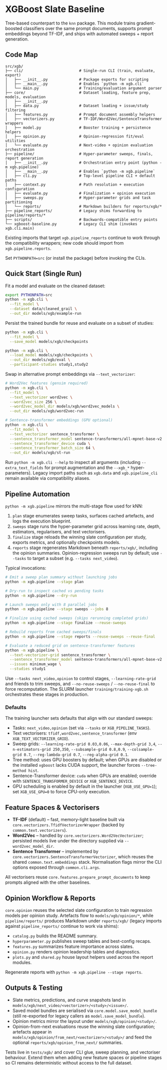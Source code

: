 # XGBoost Slate Baseline

Tree-based counterpart to the `knn` package. This module trains gradient-boosted
classifiers over the same prompt documents, supports prompt embeddings beyond
TF-IDF, and ships with automated sweeps + report generation.

## Code Map

```
src/xgb/
├── cli/                         # Single-run CLI (train, evaluate, export)
│   ├── __init__.py              # Package exports for scripting
│   ├── __main__.py              # Enables `python -m xgb.cli`
│   └── main.py                  # Training/evaluation argument parser
├── core/                        # Dataset loading, feature prep, models, evaluation
│   ├── __init__.py
│   ├── data.py                  # Dataset loading + issue/study filtering
│   ├── features.py              # Prompt document assembly helpers
│   ├── vectorizers.py           # TF-IDF/Word2Vec/SentenceTransformer wrappers
│   ├── model.py                 # Booster training + persistence helpers
│   ├── opinion.py               # Opinion-regression fit/eval utilities
│   └── evaluate.py              # Next-video + opinion evaluation orchestration
├── pipeline/                    # Hyper-parameter sweeps, finals, report generation
│   ├── __init__.py              # Orchestration entry point (python -m xgb.pipeline)
│   ├── __main__.py              # Enables `python -m xgb.pipeline`
│   ├── cli.py                   # Top-level pipeline CLI + default paths
│   ├── context.py               # Path resolution + execution configuration
│   ├── evaluate.py              # Finalization + opinion execution
│   ├── sweeps.py                # Hyper-parameter grids and task partitioning
│   └── reports/                 # Markdown builders for reports/xgb/*
├── pipeline_reports/            # Legacy shims forwarding to pipeline/reports/*
├── scripts/                     # Backwards-compatible entry points
└── xgboost-baseline.py          # Legacy CLI shim (invokes xgb.cli.main)
```

Existing imports that target `xgb.pipeline_reports` continue to work through the compatibility
wrappers; new code should import from `xgb.pipeline.reports`.

Set `PYTHONPATH=src` (or install the package) before invoking the CLIs.

## Quick Start (Single Run)

Fit a model and evaluate on the cleaned dataset:

```bash
export PYTHONPATH=src
python -m xgb.cli \
  --fit_model \
  --dataset data/cleaned_grail \
  --out_dir models/xgb/example-run
```

Persist the trained bundle for reuse and evaluate on a subset of studies:

```bash
python -m xgb.cli \
  --fit_model \
  --save_model models/xgb/checkpoints

python -m xgb.cli \
  --load_model models/xgb/checkpoints \
  --out_dir models/xgb/eval \
  --participant-studies study1,study2
```

Swap in alternative prompt embeddings via `--text_vectorizer`:

```bash
# Word2Vec features (gensim required)
python -m xgb.cli \
  --fit_model \
  --text_vectorizer word2vec \
  --word2vec_size 256 \
  --word2vec_model_dir models/xgb/word2vec_models \
  --out_dir models/xgb/word2vec-run

# Sentence-transformer embeddings (GPU optional)
python -m xgb.cli \
  --fit_model \
  --text_vectorizer sentence_transformer \
  --sentence_transformer_model sentence-transformers/all-mpnet-base-v2 \
  --sentence_transformer_device cuda \
  --sentence_transformer_batch_size 64 \
  --out_dir models/xgb/st-run
```

Run `python -m xgb.cli --help` to inspect all arguments (including `--extra_text_fields`
for prompt augmentation and the `--xgb_*` hyper-parameters). Legacy import paths such
as `xgb.data` and `xgb.pipeline_cli` remain available via compatibility aliases.

## Pipeline Automation

`python -m xgb.pipeline` mirrors the multi-stage flow used for kNN:

1. `plan` stage enumerates sweep tasks, surfaces cached artefacts, and logs the execution blueprint.
2. `sweeps` stage runs the hyper-parameter grid across learning rate, depth, estimators,
   regularisers, and text vectorisers.
3. `finalize` stage reloads the winning slate configuration per study, exports metrics,
   and optionally checkpoints models.
4. `reports` stage regenerates Markdown beneath `reports/xgb/`, including the opinion summaries.
   Opinion-regression sweeps run by default; use `--tasks` to target a subset (e.g. `--tasks next_video`).

Typical invocations:

```bash
# Emit a sweep plan summary without launching jobs
python -m xgb.pipeline --stage plan

# Dry-run to inspect cached vs pending tasks
python -m xgb.pipeline --dry-run

# Launch sweeps only with 8 parallel jobs
python -m xgb.pipeline --stage sweeps --jobs 8

# Finalize using cached sweeps (skips rerunning completed grids)
python -m xgb.pipeline --stage finalize --reuse-sweeps

# Rebuild reports from cached sweeps/finals
python -m xgb.pipeline --stage reports --reuse-sweeps --reuse-final

# Evaluate a reduced grid on sentence-transformer features
python -m xgb.pipeline \
  --text-vectorizer-grid sentence_transformer \
  --sentence_transformer_model sentence-transformers/all-mpnet-base-v2 \
  --issues minimum_wage \
  --studies study1
```

Use `--tasks next_video,opinion` to control stages, `--learning-rate-grid` and
friends to trim sweeps, and `--no-reuse-sweeps` / `--no-reuse-final` to force
recomputation. The SLURM launcher `training/training-xgb.sh` orchestrates these
stages in production.

### Defaults

The training launcher sets defaults that align with our standard sweeps:

- Tasks: `next_video,opinion` (set via `--tasks` or `XGB_PIPELINE_TASKS`).
- Text vectorisers: `tfidf,word2vec,sentence_transformer` (env `XGB_TEXT_VECTORIZER_GRID`).
- Sweep grids: `--learning-rate-grid 0.03,0.06`, `--max-depth-grid 3,4`,
  `--n-estimators-grid 250,350`, `--subsample-grid 0.8,0.9`,
  `--colsample-grid 0.7`, `--reg-lambda-grid 0.7`,
  `--reg-alpha-grid 0.1`.
- Tree method: uses GPU boosters by default; when GPUs are disabled or the
  installed `xgboost` lacks CUDA support, the launcher forces `--tree-method hist`.
- Sentence-Transformer device: `cuda` when GPUs are enabled; override with
  `SENTENCE_TRANSFORMER_DEVICE` or `XGB_SENTENCE_DEVICE`.
- GPU scheduling is enabled by default in the launcher (`XGB_USE_GPU=1`); set
  `XGB_USE_GPU=0` to force CPU-only execution.

## Feature Spaces & Vectorisers

- **TF-IDF** (default) – fast, memory-light baseline built via
  `core.vectorizers.TfidfVectorizerWrapper` (backed by `common.text.vectorizers`).
- **Word2Vec** – handled by `core.vectorizers.Word2VecVectorizer`; persisted models live
  under the directory supplied via `--word2vec_model_dir`.
- **Sentence Transformer** – implemented by `core.vectorizers.SentenceTransformerVectorizer`,
  which reuses the shared `common.text.embeddings` stack. Normalisation flags mirror the CLI
  options exposed through `common.cli.args`.

All vectorisers reuse `core.features.prepare_prompt_documents` to keep prompts aligned
with the other baselines.

## Opinion Workflow & Reports

`core.opinion` reuses the selected slate configuration to train regression models
per opinion study. Artefacts flow to `models/xgb/opinion/*`, while
`pipeline/reports/` produces Markdown under `reports/xgb/` (legacy imports against
`pipeline_reports/` continue to work via shims):

- `catalog.py` builds the README summary.
- `hyperparameter.py` publishes sweep tables and best-config recaps.
- `features.py` summarizes feature importance across slates.
- `opinion.py` renders opinion leadership tables and diagnostics.
- `plots.py` and `shared.py` house layout helpers used across the report modules.

Regenerate reports with `python -m xgb.pipeline --stage reports`.

## Outputs & Testing

- Slate metrics, predictions, and curve snapshots land in
  `models/xgb/next_video/<vectorizer>/<study>/<issue>/`.
- Saved model bundles are serialised via `core.model.save_model_bundle`
  (still re-exported for legacy callers as `model.save_model_bundle`).
- Opinion metrics mirror the layout under `models/xgb/opinion/<study>/`.
- Opinion-from-next evaluations reuse the winning slate configuration; artefacts appear in
  `models/xgb/opinion/from_next/<vectorizer>/<study>/` and feed the optional
  `reports/xgb/opinion_from_next/` summaries.

Tests live in `tests/xgb/` and cover CLI glue, sweep planning, and vectoriser
behaviour. Extend them when adding new feature spaces or pipeline stages so CI
remains deterministic without access to the full dataset.
